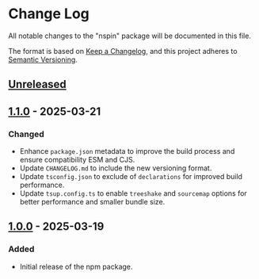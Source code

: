 # Change Log

All notable changes to the "nspin" package will be documented in this file.

The format is based on [Keep a Changelog](https://keepachangelog.com/en/1.0.0/),
and this project adheres to [Semantic Versioning](https://semver.org/spec/v2.0.0.html).

## [Unreleased]

## [1.1.0] - 2025-03-21

### Changed

- Enhance `package.json` metadata to improve the build process and ensure compatibility ESM and CJS.
- Update `CHANGELOG.md` to include the new versioning format.
- Update `tsconfig.json` to exclude of `declarations` for improved build performance.
- Update `tsup.config.ts` to enable `treeshake` and `sourcemap` options for better performance and smaller bundle size.

## [1.0.0] - 2025-03-19

### Added

- Initial release of the npm package.

[Unreleased]: https://github.com/ManuelGil/nspin/compare/v1.1.0...HEAD
[1.1.0]: https://github.com/ManuelGil/nspin/compare/v1.0.0...v1.1.0
[1.0.0]: https://github.com/ManuelGil/nspin/releases/tag/v1.0.0
